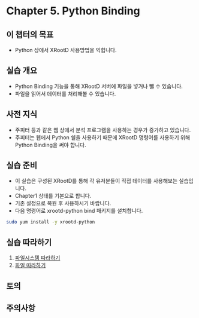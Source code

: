 # Chapter 5. Python Binding


## 이 챕터의 목표
   * Python 상에서 XRootD 사용방법을 익힙니다.

## 실습 개요
   * Python Binding 기능을 통해 XRootD 서버에 파일을 넣거나 뺄 수 있습니다.
   * 파일을 읽어서 데이터를 처리해볼 수 있습니다.
## 사전 지식
   * 주피터 등과 같은 웹 상에서 분석 프로그램을 사용하는 경우가 증가하고 있습니다.
   * 주피터는 웹에서 Python 쉘을 사용하기 때문에 XRootD 명령어를 사용하기 위해 Python Binding을 써야 합니다.

## 실습 준비
   * 이 실습은 구성된 XRootD를 통해 각 유저분들이 직접 데이터를 사용해보는 실습입니다. 
   * Chapter1 상태를 기본으로 합니다.
   * 기존 설정으로 복원 후 사용하시기 바랍니다.
   * 다음 명령어로 xrootd-python bind 패키지를 설치합니다.
```bash
sudo yum install -y xrootd-python
```
   
## 실습 따라하기 
1. [파일시스템 따라하기](http://xrootd.org/doc/python/xrootd-python-0.1.0/examples/filesystem.html)
2. [파일 따라하기](http://xrootd.org/doc/python/xrootd-python-0.1.0/examples/file.html)



## 토의
  
   
## 주의사항
 
